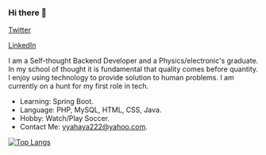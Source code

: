 ### Hi there 👋

[Twitter](https://twitter.com/Omoluab_i)

[LinkedIn](https://www.linkedin.com/in/yahaya-yusuf-76a3231b0/)

I am a Self-thought Backend Developer and a Physics/electronic's graduate. In my school of thought it is fundamental that quality comes before quantity. I enjoy using technology to provide solution to human problems. I am currently on a hunt for my first role in tech.

- Learning: Spring Boot.
- Language: PHP, MySQL, HTML, CSS, Java.
- Hobby: Watch/Play Soccer.
- Contact Me: yyahaya222@yahoo.com.

[![Top Langs](https://github-readme-stats.vercel.app/api/top-langs/?username=omoluabidotcom)](https://github.com/anuraghazra/github-readme-stats)



